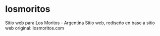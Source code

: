 # losmoritos
Sitio web para Los Moritos - Argentina
Sitio web, rediseño en base a sitio web original: losmoritos.com
